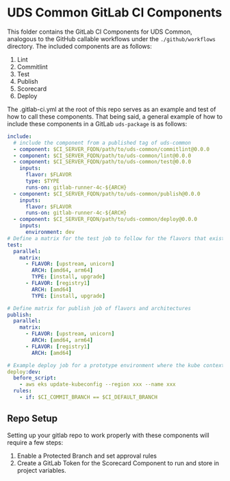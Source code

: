 # UDS Common GitLab CI Components

This folder contains the GitLab CI Components for UDS Common, analogous to the GitHub callable workflows under the `./github/workflows` directory. The included components are as follows:

1. Lint
1. Commitlint
1. Test
1. Publish
1. Scorecard
1. Deploy

The .gitlab-ci.yml at the root of this repo serves as an example and test of how to call these components. That being said, a general example of how to include these components in a GitLab `uds-package` is as follows:

```yaml
include:
  # include the component from a published tag of uds-common
  - component: $CI_SERVER_FQDN/path/to/uds-common/commitlint@0.0.0
  - component: $CI_SERVER_FQDN/path/to/uds-common/lint@0.0.0
  - component: $CI_SERVER_FQDN/path/to/uds-common/test@0.0.0
    inputs:
      flavor: $FLAVOR
      type: $TYPE
      runs-on: gitlab-runner-4c-${ARCH}
  - component: $CI_SERVER_FQDN/path/to/uds-common/publish@0.0.0
    inputs:
      flavor: $FLAVOR
      runs-on: gitlab-runner-4c-${ARCH}
  - component: $CI_SERVER_FQDN/path/to/uds-common/deploy@0.0.0
    inputs:
      environment: dev
# Define a matrix for the test job to follow for the flavors that exist for your package
test:
  parallel:
    matrix:
      - FLAVOR: [upstream, unicorn]
        ARCH: [amd64, arm64]
        TYPE: [install, upgrade]
      - FLAVOR: [registry1]
        ARCH: [amd64]
        TYPE: [install, upgrade]

# Define matrix for publish job of flavors and architectures
publish:
  parallel:
    matrix:
      - FLAVOR: [upstream, unicorn]
        ARCH: [amd64, arm64]
      - FLAVOR: [registry1]
        ARCH: [amd64]

# Example deploy job for a prototype environment where the kube context is set up
deploy:dev:
  before_script:
    - aws eks update-kubeconfig --region xxx --name xxx
  rules:
    - if: $CI_COMMIT_BRANCH == $CI_DEFAULT_BRANCH
```

## Repo Setup

Setting up your gitlab repo to work properly with these components will require a few steps:

1. Enable a Protected Branch and set approval rules
2. Create a GitLab Token for the Scorecard Component to run and store in project variables.
